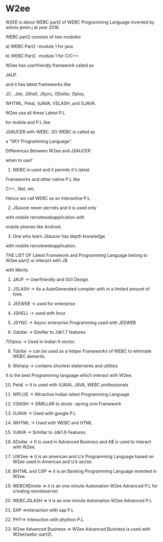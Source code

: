 # W2ee
W2EE is about WEBC part2 of WEBC Programming Language invented by wilmix jemin j at year 2016.


WEBC part2  consists  of  two  modules

a) WEBC Part2  -module 1 for java

b) WEBC Part2  -module 1 for C/C++.


W2ee has userfriendly framework called as

JAUF.

and it has latest frameworks like

JC , Jeb, JShell, JSync, ODollar, Oplus,

WHTML, Petal, VJAVA, VSLASH ,and GJAVA.

W2ee use all these Latest P.L

for mobile and P.L like

JSAUCER with WEBC. SO WEBC is called as

a "SKY Programming Language".

Differences Between W2ee and JSAUCER

when to use?

1) WEBC is used and it permits it's latest

Frameworks and other native P.L like

C++, .Net, etc.

Hence we call WEBC as an Interactive P.L.

2) JSaucer never permits and it is used only

with mobile remotewebapplication with

mobile phones like Android.

3) One who learn JSaucer has depth knowledge

with mobile remotewebapplication.

THE LIST OF Latest Framework and Programming Language belong to W2ee part2 or interact with J$

with Merits

1) JAUF -> Userfriendly and GUI Design

2) JSLASH -> As a AutoGenerated compiler with in a limited amount of time.

3) JEEWEB -> used for enterprise

4) JSHELL -> used with linux

5) JSYNC -> Async enterprise Programming used with JEEWEB

6) Odollar -> Simillar to Jdk1.7 features

7)Oplus -> Used in Indian It sector.

8) Tdollar -> can be used as a helper Frameworks of WEBC to eliminate WEBC demerits.

9) Wsharp -> contains shortest statements and utilities

It is the best Programming language which interact with W2ee.

10) Petal -> It is used with VJAVA, JAVA, WEBC professionals

11) WPLUS -> Attractive Indian latest Programming Language

12) VSlASH -> SIMILLAR to struts -spring orm Framework

13) GJAVA -> Used with google P.L

14) WHTML -> Used with WEBC and HTML

15) VJAVA -> Simillar to Jdk1.6 Features.

16) ADollar -> It is used in Advanced Business and A$ is used to interact with W2ee.

17) UW2ee => it is an american and U.k Programming Language based on W2ee used in American and U.k sector.

18) BHTML and CSP => it is an Banking Programming Language invented in W2ee.

19) WEBCREmote => it is an one minute Automation W2ee Advanced P.L for creating remoteserver.

20) WEBCJSLASH => it is an one minute Automation W2ee Advanced P.L

21) SAP =>interaction with sap P.L

22) PHY=> Interaction with phython P.L.

23) W2ee Advanced Business =>  W2ee Advanced  Business  is  used   with  W2ee(webc-part2).

